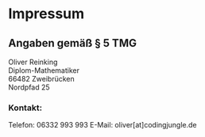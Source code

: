 # Impressum

## Angaben gemäß § 5 TMG

Oliver Reinking  
Diplom-Mathematiker  
66482 Zweibrücken  
Nordpfad 25

### Kontakt:
Telefon: 06332 993 993
E-Mail: oliver[at]codingjungle.de
